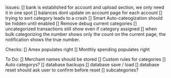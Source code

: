 Issues:
[] bank is established for account and upload section, we only need it in one spot
[] balances dont update on account page for each account
[] trying to sort category leads to a crash
[] Smart Auto-cateogization should be hidden until enabled
[] Remove debug current categories
[] uncategorized transactions still show even if category assigned
[] when bulk categorizing the number shows only the count on the current page, the notification shows the true number.

Checks:
[] Amex populates right
[] Monthly spending populates right


To Do:
[] Merchant names should be stored 
[] Custom rules for categories
[] Auto categorys?
[] database backups 
[] database save / load
[] database reset should ask user to confirm before reset
[] subcategories?

